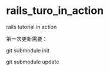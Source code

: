 # rails_turo_in_action
rails tutorial in action

第一次更新需要：

git submodule init

git submodule update
